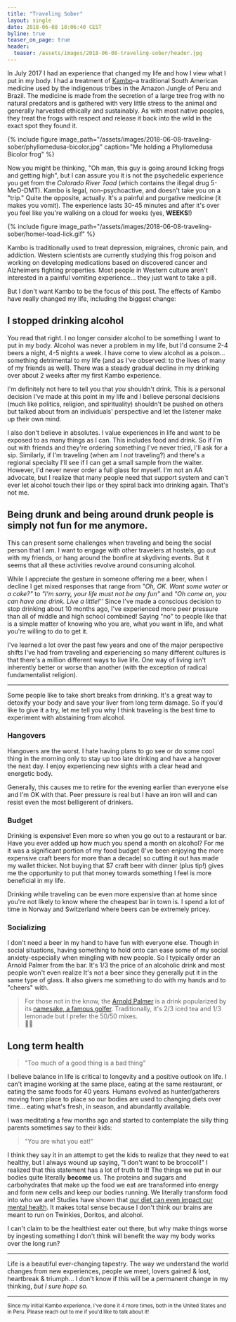 ```yaml
---
title: "Traveling Sober"
layout: single
date: 2018-06-08 18:06:40 CEST
byline: true
teaser_on_page: true
header:
  teaser: /assets/images/2018-06-08-traveling-sober/header.jpg
---
```


In July 2017 I had an experience that changed my life and how I view what I put in my body. I had a treatment of [Kambo](https://en.wikipedia.org/wiki/Phyllomedusa_bicolor)–a traditional South American medicine used by the indigenous tribes in the Amazon Jungle of Peru and Brazil. The medicine is made from the secretion of a large tree frog with no natural predators and is gathered with very little stress to the animal and generally harvested ethically and sustainably. As with most native peoples, they treat the frogs with respect and release it back into the wild in the exact spot they found it.

{% include figure image_path="/assets/images/2018-06-08-traveling-sober/phyllomedusa-bicolor.jpg" caption="Me holding a Phyllomedusa Bicolor frog" %}

Now you might be thinking, "Oh man, this guy is going around licking frogs and getting high", but I can assure you it is not the psychedelic experience you get from the *Colorado River Toad* (which contains the illegal drug 5-MeO-DMT). Kambo is legal, non-psychoactive, and doesn't take you on a "trip."  Quite the opposite, actually. It's a painful and purgative medicine (it makes you vomit). The experience lasts 30-45 minutes and after it's over you feel like you're walking on a cloud for weeks (yes, **WEEKS**!)

{% include figure image_path="/assets/images/2018-06-08-traveling-sober/homer-toad-lick.gif" %}

Kambo is traditionally used to treat depression, migraines, chronic pain, and addiction. Western scientists are currently studying this frog poison and working on developing medications based on discovered cancer and Alzheimers fighting properties. Most people in Western culture aren't interested in a painful vomiting experience… they just want to take a pill.

But I don't want Kambo to be the focus of this post. The effects of Kambo have really changed my life, including the biggest change:

## I stopped drinking alcohol

You read that right. I no longer consider alcohol to be something I want to put in my body. Alcohol was never a problem in my life, but I'd consume 2-4 beers a night, 4-5 nights a week. I have come to view alcohol as a poison… something detrimental to my life (and as I've observed: to the lives of many of my friends as well). There was a steady gradual decline in my drinking over about 2 weeks after my first Kambo experience.

I'm definitely not here to tell you that *you* shouldn't drink. This is a personal decision I've made at this point in my life and I believe personal decisions (much like politics, religion, and spirituality) shouldn't be pushed on others but talked about from an individuals' perspective and let the listener make up their own mind.

I also don't believe in absolutes. I value experiences in life and want to be exposed to as many things as I can. This includes food and drink. So if I'm out with friends and they're ordering something I've never tried, I'll ask for a sip. Similarly, if I'm traveling (when am I *not* traveling?) and there's a regional specialty I'll see if I can get a small sample from the waiter. However, I'd never never order a full glass for myself. I'm not an AA advocate, but I realize that many people need that support system and can't ever let alcohol touch their lips or they spiral back into drinking again. That's not me.

## Being drunk and being around drunk people is simply not fun for me anymore.

This can present some challenges when traveling and being the social person that I am. I want to engage with other travelers at hostels, go out with my friends, or hang around the bonfire at skydiving events. But it seems that all these activities revolve around consuming alcohol. 

While I appreciate the gesture in someone offering me a beer, when I decline I get mixed responses that range from *"Oh, OK. Want some water or a coke?"* to *"I'm sorry, your life must not be any fun"* and *"Oh come on, you can have one drink. Live a little!''* Since I've made a conscious decision to stop drinking about 10 months ago, I've experienced more peer pressure than all of middle and high school combined! Saying "no" to people like that is a simple matter of knowing who you are, what you want in life, and what you're willing to do to get it.

I've learned a lot over the past few years and one of the major perspective shifts I've had from traveling and experiencing so many different cultures is that there's a million different ways to live life. One way of living isn't inherently better or worse than another (with the exception of radical fundamentalist religion).

---

Some people like to take short breaks from drinking. It's a great way to detoxify your body and save your liver from long term damage. So if you'd like to give it a try, let me tell you why I think traveling is the best time to experiment with abstaining from alcohol.

### Hangovers

Hangovers are the worst. I hate having plans to go see or do some cool thing in the morning only to stay up too late drinking and have a hangover the next day. I enjoy experiencing new sights with a clear head and energetic body.

Generally, this causes me to retire for the evening earlier than everyone else and I'm OK with that. Peer pressure is real but I have an iron will and can resist even the most belligerent of drinkers.

### Budget

Drinking is expensive! Even more so when you go out to a restaurant or bar. Have you ever added up how much you spend a month on alcohol? For me it was a significant portion of my food budget (I've been enjoying the more expensive craft beers for more than a decade) so cutting it out has made my wallet thicker. Not buying that $7 craft beer with dinner (plus tip!) gives me the opportunity to put that money towards something I feel is more beneficial in my life.

Drinking while traveling can be even more expensive than at home since you're not likely to know where the cheapest bar in town is. I spend a lot of time in Norway and Switzerland where beers can be extremely pricey.

### Socializing

I don't need a beer in my hand to have fun with everyone else. Though in social situations, having something to hold onto can ease some of my social anxiety-especially when mingling with new people. So I typically order an Arnold Palmer from the bar. It's 1/3 the price of an alcoholic drink and most people won't even realize It's not a beer since they generally put it in the same type of glass. It also givers me something to do with my hands and to "cheers" with.

> For those not in the know, the [Arnold Palmer](https://en.wikipedia.org/wiki/Arnold_Palmer_(drink)) is a drink popularized by its [namesake, a famous golfer](https://en.wikipedia.org/wiki/Arnold_Palmer). Traditionally, it's 2/3 iced tea and 1/3 lemonade but I prefer the 50/50 mixes.  
> 🍃🍋

## Long term health

> "Too much of a good thing is a bad thing"

I believe balance in life is critical to longevity and a positive outlook on life. I can't imagine working at the same place, eating at the same restaurant, or eating the same foods for 40 years. Humans evolved as hunter/gatherers moving from place to place so our bodies are used to changing diets over time… eating what's fresh, in season, and abundantly available.

I was meditating a few months ago and started to contemplate the silly thing parents sometimes say to their kids:

> "You are what you eat!"

I think they say it in an attempt to get the kids to realize that they need to eat healthy, but I always wound up saying, "I don't want to be broccoli!" I realized that this statement has a lot of truth to it! The things we put in our bodies quite literally **become** us. The proteins and sugars and carbohydrates that make up the food we eat are transformed into energy and form new cells and keep our bodies running. We literally transform food into who we are! Studies have shown that [our diet can even impact our mental health](https://www.thecut.com/2018/03/the-science-of-how-your-diet-affects-your-mental-health.html). It makes total sense because I don't think our brains are meant to run on Twinkies, Doritos, and alcohol.

I can't claim to be the healthiest eater out there, but why make things worse by ingesting something I don't think will benefit the way my body works over the long run?

---

Life is a beautiful ever-changing tapestry. The way we understand the world changes from new experiences, people we meet, lovers gained & lost, heartbreak & triumph... I don't know if this will be a permanent change in my thinking, *but I sure hope so.*

---

<sup>Since my initial Kambo experience, I've done it 4 more times, both in the United States and in Peru. Please reach out to me if you'd like to talk about it!</sup>